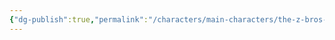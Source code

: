 ```yaml
---
{"dg-publish":true,"permalink":"/characters/main-characters/the-z-bros-protagonists/tkn/"}
---
```



